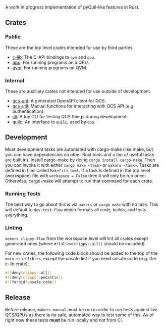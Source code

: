 A work in progress implementation of pyQuil-like features in Rust.

## Crates

### Public

These are the top level crates intended for use by third parties.

- [c-lib](./c-lib/README.md): The C-API bindings to `qvm` and `qpu`.
- [qpu](./qpu/README.md): For running programs on a QPU.
- [qvm](./qvm/README.md): For running programs on QVM.

### Internal

These are auxiliary crates not intended for use outside of development.

- [qcs-api](./qcs-api/README.md): A generated OpenAPI client for QCS.
- [qcs-util](./qcs-util/README.md): Manual functions for interacting with QCS API (e.g. authentication).
- [cli](./cli/README.md): A toy CLI for testing QCS things during development.
- [quilc](./quilc/README.md): An interface to `quilc`, used by `qpu`.

## Development

Most development tasks are automated with cargo-make (like make, but you can have dependencies on other Rust tools and a _ton_ of useful tasks are built in). Install cargo-make by doing `cargo install cargo-make`. Then you can invoke it with either `cargo make <task>` or `makers <task>`. Tasks are defined in files called `Makefile.toml`. If a task is defined in the top level (workspace) file with `workspace = False` then it will only be run once. Otherwise, cargo-make will attempt to run that command for each crate.

### Running Tests

The best way to go about this is via `makers` or `cargo make` with no task. This will default to `dev-test-flow` which formats all code, builds, and tests everything.

### Linting

`makers clippy-flow` from the workspace level will lint all crates except generated ones (where `#![allow(clippy::all)]` should be included).

For new crates, the following code block should be added to the top of the `main.rs` or `lib.rs`, except the unsafe lint if you need unsafe code (e.g. the c-lib crate):

```rust
#![deny(clippy::all)]
#![deny(clippy::pedantic)]
#![forbid(unsafe_code)]
```

## Release

Before release, `makers manual` must be run in order to run tests against live QCS/QPUs as there is no safe, automated way to test some of this. As of right now these tests __must__ be run locally and not from CI.